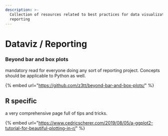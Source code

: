 ```yaml
---
description: >-
  Collection of resources related to best practices for data visualization and
  reporting
---
```


# Dataviz / Reporting

### Beyond bar and box plots

mandatory read for everyone doing any sort of reporting project. Concepts should be applicable to Python as well. 

{% embed url="https://github.com/z3tt/beyond-bar-and-box-plots/" %}



## R specific

a very comprehensive page full of tips and tricks. 

{% embed url="https://www.cedricscherer.com/2019/08/05/a-ggplot2-tutorial-for-beautiful-plotting-in-r/" %}



